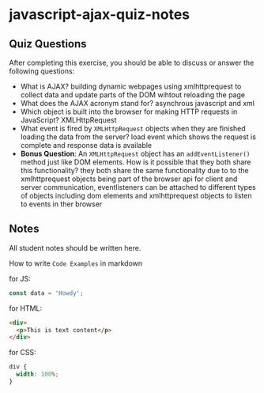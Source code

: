 # javascript-ajax-quiz-notes

## Quiz Questions

After completing this exercise, you should be able to discuss or answer the following questions:

- What is AJAX?
  building dynamic webpages using xmlhttprequest to collect data and update parts of the DOM wihtout reloading the page
- What does the AJAX acronym stand for?
  asynchrous javascript and xml
- Which object is built into the browser for making HTTP requests in JavaScript?
  XMLHttpRequest
- What event is fired by `XMLHttpRequest` objects when they are finished loading the data from the server?
  load event which shows the request is complete and response data is available
- **Bonus Question**: An `XMLHttpRequest` object has an `addEventListener()` method just like DOM elements. How is it possible that they both share this functionality?
  they both share the same functionality due to to the xmlhttprequest objects being part of the browser api for client and server communication, eventlisteners can be attached to different types of objects including dom elements and xmlhttprequest objects to listen to events in ther browser

## Notes

All student notes should be written here.

How to write `Code Examples` in markdown

for JS:

```javascript
const data = 'Howdy';
```

for HTML:

```html
<div>
  <p>This is text content</p>
</div>
```

for CSS:

```css
div {
  width: 100%;
}
```
